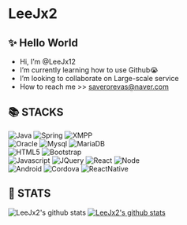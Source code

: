 # LeeJx2
## ✨ Hello World 
- Hi, I’m @LeeJx12
- I’m currently learning how to use Github😭
- I’m looking to collaborate on Large-scale service
- How to reach me >> saverorevas@naver.com
  
    
    
## 📚 STACKS
![Java](https://img.shields.io/badge/java-007396?style=for-the-badge&logo=java&logoColor=white) ![Spring](https://img.shields.io/badge/spring-6DB33F?style=for-the-badge&logo=spring&logoColor=white)  ![XMPP](https://img.shields.io/badge/xmpp-002B5C?style=for-the-badge&logo=xmpp&logoColor=white)  
![Oracle](https://img.shields.io/badge/oracle-F80000?style=for-the-badge&logo=oracle&logoColor=white) ![Mysql](https://img.shields.io/badge/mysql-4479A1?style=for-the-badge&logo=mysql&logoColor=white) ![MariaDB](https://img.shields.io/badge/mariaDB-003545?style=for-the-badge&logo=mariaDB&logoColor=white)  
![HTML5](https://img.shields.io/badge/html5-E34F26?style=for-the-badge&logo=html5&logoColor=white) ![Bootstrap](https://img.shields.io/badge/bootstrap-7952B3?style=for-the-badge&logo=bootstrap&logoColor=white)  
![Javascript](https://img.shields.io/badge/javascript-F7DF1E?style=for-the-badge&logo=javascript&logoColor=black) ![JQuery](https://img.shields.io/badge/jquery-0769AD?style=for-the-badge&logo=jquery&logoColor=white) ![React](https://img.shields.io/badge/react-61DAFB?style=for-the-badge&logo=react&logoColor=black) ![Node](https://img.shields.io/badge/node.js-339933?style=for-the-badge&logo=Node.js&logoColor=white)  
![Android](https://img.shields.io/badge/Android-3DDC84.svg?&amp;style=for-the-badge&amp;logo=Android&amp;logoColor=white) ![Cordova](https://img.shields.io/badge/Cordova-E8E8E8.svg?style=for-the-badge&logo=Apache%20Cordova&logoColor=black) ![ReactNative](https://img.shields.io/badge/React%20Native-09D3AC.svg?style=for-the-badge&logo=Create%20React%20App&logoColor=white)  
    
      
      
## 🫣 STATS 
![LeeJx2's github stats](https://github-readme-stats.vercel.app/api?username=LeeJx12&show_icons=true)
[![LeeJx2's github stats](https://github-readme-stats.vercel.app/api/top-langs/?username=LeeJx12&show_icons=true&hide_border=true&title_color=004386&icon_color=004386&layout=compact)](https://github.com/LeeJx12)
